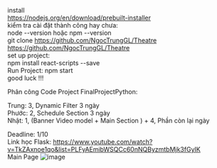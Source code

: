 install  <br>
https://nodejs.org/en/download/prebuilt-installer <br>
kiểm tra cài đặt thành công hay chưa: <br>
node --version hoặc npm --version <br>
git clone https://github.com/NgocTrungGL/Theatre <br>
https://github.com/NgocTrungGL/Theatre <br>
set up project: <br>
npm install react-scripts --save <br>
Run Project: npm start <br>
good luck !!! <br>



Phân công Code Project FinalProjectPython: <br>

Trung: 3, Dynamic Filter 3 ngày <br>
Phước: 2, Schedule Section 3 ngày <br>
Nhật:  1, (Banner Video model + Main Section ) + 4, Phần còn lại ngày <br>

Deadline: 1/10  <br>
Link học Flask: https://www.youtube.com/watch?v=TkZAxnoe1qo&list=PLFyAEmibWSQCc60nNQByzmtbMjk3fGyIK <br>
Main Page
![image](https://github.com/user-attachments/assets/5ea28aae-995a-4f6f-839b-65eaa171ccf6)
